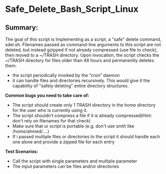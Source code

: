 # Safe_Delete_Bash_Script_Linux

## Summary:

The goal of this script is Implementing as a script, a "safe" delete command, sdel.sh. 
Filenames passed as command-line arguments to this script are not deleted, but instead gzipped if not already compressed (use file to check), then moved to a ~/TRASH directory. Upon invocation, the script checks the ~/TRASH directory for files older than 48 hours and permanently deletes them.

- the script periodically invoked by the “cron” daemon
- it can handle files and directories recursively. This would give it the capability of "safely deleting" entire directory structures.

**Common bugs you need to take care of:**

- The script should create only 1 TRASH directory in the home directory for the user who is currently using it.
- The script shouldn’t compress a file if it is already compressed(Hint: don't rely on filenames for that check)
- Make sure that ur script is portable (e.g. don't use smth like /home/ahmed/....)
- If i passed multiple files or directories to the script it should handle each one alone and provide a zipped file for each entry

**Test Scenarios:**

- Call the script with single parameters and multiple parameter
- The input parameters can be files and/or directories
